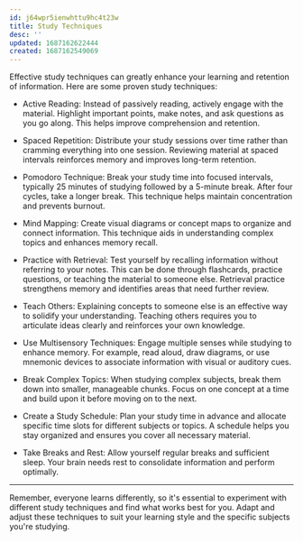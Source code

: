 ```yaml
---
id: j64wpr5ienwhttu9hc4t23w
title: Study Techniques
desc: ''
updated: 1687162622444
created: 1687162549069
---
```


Effective study techniques can greatly enhance your learning and retention of information. Here are some proven study techniques:

- Active Reading: Instead of passively reading, actively engage with the material. Highlight important points, make notes, and ask questions as you go along. This helps improve comprehension and retention.

- Spaced Repetition: Distribute your study sessions over time rather than cramming everything into one session. Reviewing material at spaced intervals reinforces memory and improves long-term retention.

- Pomodoro Technique: Break your study time into focused intervals, typically 25 minutes of studying followed by a 5-minute break. After four cycles, take a longer break. This technique helps maintain concentration and prevents burnout.

- Mind Mapping: Create visual diagrams or concept maps to organize and connect information. This technique aids in understanding complex topics and enhances memory recall.

- Practice with Retrieval: Test yourself by recalling information without referring to your notes. This can be done through flashcards, practice questions, or teaching the material to someone else. Retrieval practice strengthens memory and identifies areas that need further review.

- Teach Others: Explaining concepts to someone else is an effective way to solidify your understanding. Teaching others requires you to articulate ideas clearly and reinforces your own knowledge.

- Use Multisensory Techniques: Engage multiple senses while studying to enhance memory. For example, read aloud, draw diagrams, or use mnemonic devices to associate information with visual or auditory cues.

- Break Complex Topics: When studying complex subjects, break them down into smaller, manageable chunks. Focus on one concept at a time and build upon it before moving on to the next.

- Create a Study Schedule: Plan your study time in advance and allocate specific time slots for different subjects or topics. A schedule helps you stay organized and ensures you cover all necessary material.

- Take Breaks and Rest: Allow yourself regular breaks and sufficient sleep. Your brain needs rest to consolidate information and perform optimally.

---

Remember, everyone learns differently, so it's essential to experiment with different study techniques and find what works best for you. Adapt and adjust these techniques to suit your learning style and the specific subjects you're studying.